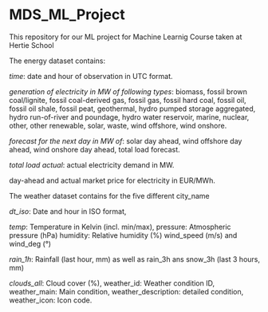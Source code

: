 # MDS_ML_Project
This repository for our ML project for Machine Learnig Course taken at Hertie School

The energy dataset contains: 

*time*: date and hour of observation in UTC format. 

*generation of electricity in MW of following types*: biomass, fossil brown coal/lignite, fossil coal-derived gas, fossil gas, fossil hard coal, fossil oil, fossil oil shale, fossil peat, geothermal, hydro pumped storage aggregated, hydro run-of-river and poundage, hydro water reservoir, marine, nuclear, other, other renewable, solar, waste, wind offshore, wind onshore. 

*forecast for the next day in MW of*: solar day ahead, wind offshore day ahead, wind onshore day ahead, total load forecast. 

*total load actual*: actual electricity demand in MW. 

day-ahead and actual market price for electricity in EUR/MWh.  

 

The weather dataset contains for the five different  city_name  

*dt_iso*: Date and hour in ISO format,  

*temp*: Temperature in Kelvin (incl. min/max), pressure: Atmospheric pressure (hPa) humidity: Relative humidity (%) wind_speed  (m/s) and wind_deg (°) 

*rain_1h*: Rainfall (last hour, mm) as well as rain_3h  ans  snow_3h (last 3 hours, mm) 

*clouds_all*: Cloud cover (%), weather_id: Weather condition ID, weather_main: Main condition, weather_description: detailed condition, weather_icon: Icon code. 
